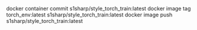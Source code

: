 docker container commit <sha> s1sharp/style_torch_train:latest
docker image tag torch_env:latest s1sharp/style_torch_train:latest
docker image push s1sharp/style_torch_train:latest